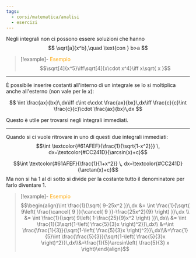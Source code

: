 ```yaml
---
tags:
  - corsi/matematica/analisi
  - esercizi
---
```

Negli integrali non ci possono essere soluzioni che hanno 
$$
\sqrt[a]{x^b},\quad \text{con } b>a
$$

> [!example]- <font color="orange">Esempio</font>
>$$\sqrt[4]{x^5}\iff\sqrt[4]{x\cdot x^4}\iff x\sqrt{ x }$$

---
È possibile inserire costanti all'interno di un integrale se lo si moltiplica anche all'esterno (non vale per le $x$):

$$
\int \frac{ax}{bx}\,dx\iff c\int c\cdot \frac{ax}{bx}\,dx\iff \frac{c}{c}\int \frac{c}{c}\cdot \frac{ax}{bx}\,dx
$$

Questo è utile per trovarsi negli integrali immediati.

---
Quando si ci vuole ritrovare in uno di questi due integrali immediati:
$$\int \textcolor{#61AFEF}{\frac{1}{\sqrt{1-x^2}}} \, dx=\textcolor{#CC241D}{\arcsin(x)+c}$$

$$\int \textcolor{#61AFEF}{\frac{1}{1+x^2}} \, dx=\textcolor{#CC241D}{\arctan(x)+c}$$
Ma non si ha $1$ al di sotto si divide per la costante tutto il denominatore per farlo diventare $1$.

> [!example]- <font color="orange">Esempio</font>
>$$\begin{align}\int \frac{1}{\sqrt{ 9-25x^2 }}\,dx &= \int \frac{1}{\sqrt{ 9\left( \frac{\cancel{ 9 }}{\cancel{ 9 }}-\frac{25x^2}{9} \right) }}\,dx \\ &= \int \frac{1}{\sqrt{ 9\left( 1-\frac{25}{9}x^2 \right) }}\,dx\\ &= \int \frac{1}{3\sqrt{1-\left( \frac{5}{3}x \right)^2}}\,dx\\ &=\int \frac{\frac{1}{3}}{\sqrt{1-\left( \frac{5}{3}x \right)^2}}\,dx\\&=\frac{1}{5}\int \frac{\frac{5}{3}}{\sqrt{1-\left( \frac{5}{3}x \right)^2}}\,dx\\&=\frac{1}{5}\arcsin\left( \frac{5}{3} x \right)\end{align}$$